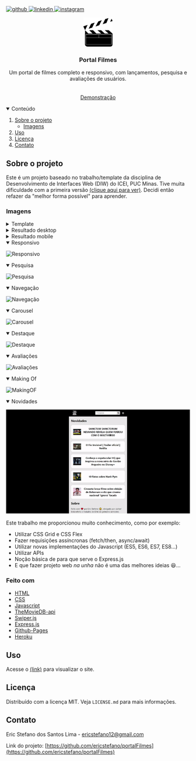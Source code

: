 <a href="https://github.com/ericstefano">
<img src="https://img.shields.io/badge/GitHub-100000?style=for-the-badge&logo=github&logoColor=white" alt="github">
</a>

<a href="https://www.linkedin.com/in/ericstefano/">
<img src="https://img.shields.io/badge/LinkedIn-0077B5?style=for-the-badge&logo=linkedin&logoColor=white" alt="linkedin">
</a>

<a href="https://www.instagram.com/stefano.eric/">
<img src="https://img.shields.io/badge/Instagram-E4405F?style=for-the-badge&logo=instagram&logoColor=white" alt="instagram">
</a>

<br />
<p align="center">
  <a href="https://github.com/ericstefano/portalFilmes">
    <img src="src/images/logoread.png" alt="Logo" width="80" height="80">
  </a>

  <h3 align="center">Portal Filmes</h3>

  <p align="center">
    Um portal de filmes completo e responsivo, com lançamentos, pesquisa e avaliações de usuários.
    <br />
    <br />
    <br />
    <a href="https://ericstefano.github.io/portalFilmes/src/images">Demonstração</a>
  </p>
</p>

<details open="open">
  <summary>Conteúdo</summary>
  <ol>
    <li>
      <a href="#sobre-o-projeto">Sobre o projeto</a>
      <ul>
        <li><a href="#imagens">Imagens</a></li>
      </ul>
    </li>
    <li><a href="#uso">Uso</a></li>
    <li><a href="#licença">Licença</a></li>
    <li><a href="#contato">Contato</a></li>

  </ol>
</details>

## Sobre o projeto

Este é um projeto baseado no trabalho/template da disciplina de Desenvolvimento de Interfaces Web (DIW) do ICEI, PUC Minas.
Tive muita dificuldade com a primeira versão [(clique aqui para ver)](https://ericstefano.github.io/trabalhoDiw/). Decidi então refazer da "melhor forma possível" para aprender.

### Imagens

<details>
<summary>Template</summary>

![Layout][layout]

</details>

<details>
<summary>Resultado desktop</summary>

![Resultado (Desktop)][desktop]

</details>

<details>
<summary>Resultado mobile</summary>

![Resultado (Mobile)][mobile]

</details>

<details open="open">
<summary>Responsivo</summary>

![Responsivo][responsivo]

</details>

<details open="open">
<summary>Pesquisa</summary>

![Pesquisa][pesquisa]

</details>

<details open="open">
<summary>Navegação</summary>

![Navegação][navegação]

</details>

<details open="open">
<summary>Carousel</summary>

![Carousel][carousel]

</details>

</details>

<details open="open">
<summary>Destaque</summary>

![Destaque][destaque]

</details>

</details>

<details open="open">
<summary>Avaliações</summary>

![Avaliações][avaliações]

</details>

<details open="open">
<summary>Making Of</summary>

![MakingOF][makingof]

</details>

<details open="open">
<summary>Novidades</summary>

![Novidades][novidades]

</details>

Este trabalho me proporcionou muito conhecimento, como por exemplo:

- Utilizar CSS Grid e CSS Flex
- Fazer requisições assíncronas (fetch/then, async/await)
- Utilizar novas implementações do Javascript (ES5, ES6, ES7, ES8...)
- Utilizar APIs
- Noção básica de para que serve o Express.js
- E que fazer projeto web _na unha_ não é uma das melhores ideias 😆...

### Feito com

- [HTML]()
- [CSS]()
- [Javascript]()
- [TheMovieDB-api](https://developers.themoviedb.org/3)
- [Swiper.js](https://swiperjs.com/)
- [Express.js](https://expressjs.com/pt-br/)
- [Github-Pages](https://pages.github.com/)
- [Heroku](https://dashboard.heroku.com/)

## Uso

Acesse o [(link)](https://ericstefano.github.io/portalFilmes/src) para visualizar o site.

## Licença

Distribuído com a licença MIT. Veja `LICENSE.md` para mais informações.

## Contato

Eric Stefano dos Santos Lima - ericstefano12@gmail.com

Link do projeto: [https://github.com/ericstefano/portalFilmes](https://github.com/ericstefano/portalFilmes)

[layout]: /src/images/layout.jpg
[desktop]: /src/images/desktop.png
[mobile]: /src/images/mobile.png
[responsivo]: /src/images/responsivo.gif
[pesquisa]: /src/images/pesquisa.gif
[navegação]: /src/images/navegacao.gif
[carousel]: /src/images/carousel.gif
[destaque]: /src/images/destaque.gif
[avaliações]: /src/images/avaliacoes.gif
[makingof]: /src/images/makingof.gif
[novidades]: /src/images/novidades.gif
